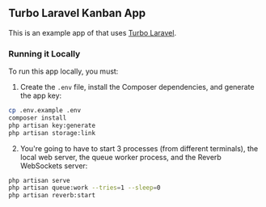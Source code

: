 ## Turbo Laravel Kanban App

This is an example app of that uses [Turbo Laravel](https://turbo-laravel.com).

### Running it Locally

To run this app locally, you must:

1. Create the `.env` file, install the Composer dependencies, and generate the app key:

```bash
cp .env.example .env
composer install
php artisan key:generate
php artisan storage:link
```

2. You're going to have to start 3 processes (from different terminals), the local web server, the queue worker process, and the Reverb WebSockets server:

```bash
php artisan serve
php artisan queue:work --tries=1 --sleep=0
php artisan reverb:start
```

